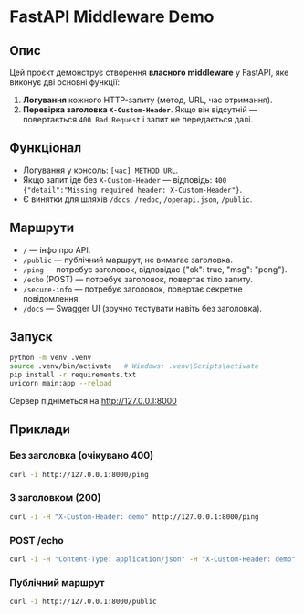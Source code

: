 # FastAPI Middleware Demo

## Опис
Цей проєкт демонструє створення **власного middleware** у FastAPI, яке виконує дві основні функції:
1. **Логування** кожного HTTP-запиту (метод, URL, час отримання).
2. **Перевірка заголовка `X-Custom-Header`**. Якщо він відсутній — повертається `400 Bad Request` і запит не передається далі.

## Функціонал
- Логування у консоль: `[час] METHOD URL`.
- Якщо запит іде без `X-Custom-Header` — відповідь: `400 {"detail":"Missing required header: X-Custom-Header"}`.
- Є винятки для шляхів `/docs`, `/redoc`, `/openapi.json`, `/public`.

## Маршрути
- `/` — інфо про API.
- `/public` — публічний маршрут, не вимагає заголовка.
- `/ping` — потребує заголовок, відповідає {"ok": true, "msg": "pong"}.
- `/echo` (POST) — потребує заголовок, повертає тіло запиту.
- `/secure-info` — потребує заголовок, повертає секретне повідомлення.
- `/docs` — Swagger UI (зручно тестувати навіть без заголовка).

## Запуск
```bash
python -m venv .venv
source .venv/bin/activate   # Windows: .venv\Scripts\activate
pip install -r requirements.txt
uvicorn main:app --reload
```

Сервер підніметься на http://127.0.0.1:8000

## Приклади
### Без заголовка (очікувано 400)
```bash
curl -i http://127.0.0.1:8000/ping
```

### З заголовком (200)
```bash
curl -i -H "X-Custom-Header: demo" http://127.0.0.1:8000/ping
```

### POST /echo
```bash
curl -i -H "Content-Type: application/json" -H "X-Custom-Header: demo"   -d '{"hello":"world"}' http://127.0.0.1:8000/echo
```

### Публічний маршрут
```bash
curl -i http://127.0.0.1:8000/public
```
